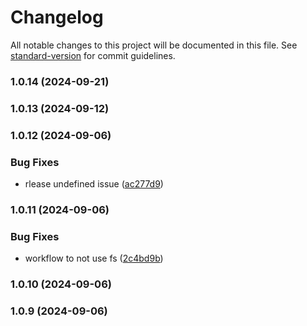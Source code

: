 # Changelog

All notable changes to this project will be documented in this file. See [standard-version](https://github.com/conventional-changelog/standard-version) for commit guidelines.

### 1.0.14 (2024-09-21)

### 1.0.13 (2024-09-12)

### 1.0.12 (2024-09-06)


### Bug Fixes

* rlease undefined issue ([ac277d9](https://github.com/AishwaryVishwakarma/React-Skeleton/commit/ac277d94229e707bcc848d9fdc02983c6da3bac6))

### 1.0.11 (2024-09-06)


### Bug Fixes

* workflow to not use fs ([2c4bd9b](https://github.com/AishwaryVishwakarma/React-Skeleton/commit/2c4bd9b6a97b18ff8b23c9edbabe573302b8d5e3))

### 1.0.10 (2024-09-06)

### 1.0.9 (2024-09-06)
